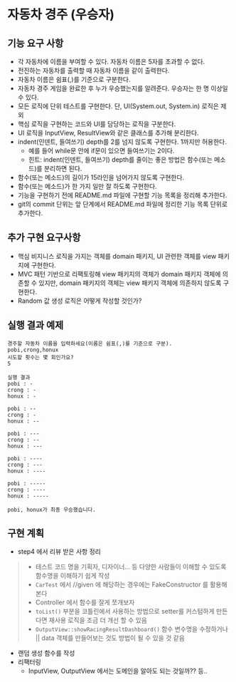 # 자동차 경주 (우승자)

## 기능 요구 사항
* 각 자동차에 이름을 부여할 수 있다. 자동차 이름은 5자를 초과할 수 없다.
* 전진하는 자동차를 출력할 때 자동차 이름을 같이 출력한다.
* 자동차 이름은 쉼표(,)를 기준으로 구분한다.
* 자동차 경주 게임을 완료한 후 누가 우승했는지를 알려준다. 우승자는 한 명 이상일 수 있다.
* 모든 로직에 단위 테스트를 구현한다. 단, UI(System.out, System.in) 로직은 제외
* 핵심 로직을 구현하는 코드와 UI를 담당하는 로직을 구분한다.
* UI 로직을 InputView, ResultView와 같은 클래스를 추가해 분리한다.
* indent(인덴트, 들여쓰기) depth를 2를 넘지 않도록 구현한다. 1까지만 허용한다.
  * 예를 들어 while문 안에 if문이 있으면 들여쓰기는 2이다.
  * 힌트: indent(인덴트, 들여쓰기) depth를 줄이는 좋은 방법은 함수(또는 메소드)를 분리하면 된다.
* 함수(또는 메소드)의 길이가 15라인을 넘어가지 않도록 구현한다.
* 함수(또는 메소드)가 한 가지 일만 잘 하도록 구현한다.
* 기능을 구현하기 전에 README.md 파일에 구현할 기능 목록을 정리해 추가한다.
* git의 commit 단위는 앞 단계에서 README.md 파일에 정리한 기능 목록 단위로 추가한다.

## 추가 구현 요구사항
* 핵심 비지니스 로직을 가지는 객체를 domain 패키지, UI 관련한 객체를 view 패키지에 구현한다.
* MVC 패턴 기반으로 리팩토링해 view 패키지의 객체가 domain 패키지 객체에 의존할 수 있지만, domain 패키지의 객체는 view 패키지 객체에 의존하지 않도록 구현한다.
* Random 값 생성 로직은 어떻게 작성할 것인가?

## 실행 결과 예제
```text
경주할 자동차 이름을 입력하세요(이름은 쉼표(,)를 기준으로 구분).
pobi,crong,honux
시도할 횟수는 몇 회인가요?
5

실행 결과
pobi : -
crong : -
honux : -

pobi : --
crong : -
honux : --

pobi : ---
crong : --
honux : ---

pobi : ----
crong : ---
honux : ----

pobi : -----
crong : ----
honux : -----

pobi, honux가 최종 우승했습니다.
```

## 구현 계획
* step4 에서 리뷰 받은 사항 정리
> * 테스트 코드 명을 기획자, 디자이너... 등 다양한 사람들이 이해할 수 있도록 함수명을 이해하기 쉽게 작성
> * `CarTest` 에서 //given 에 해당하는 경우에는 FakeConstructor 를 활용해본다
> * Controller 에서 함수를 잘게 쪼개보자
> * `toList()` 부분을 코틀린에서 사용하는 방법으로 setter를 커스텀하게 만든다면 재사용 로직을 조금 더 개선 할 수 있음
> * `OutputView::showRacingResultDashboard()` 함수 변수명을 수정하거나 || data 객체를 만들어보는 것도 방법이 될 수 있을 것 같음

* 랜덤 생성 함수를 작성
* 리팩터링
  * InputView, OutputView 에서는 도메인을 알아도 되는 것일까?? 등..
